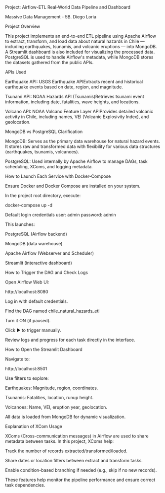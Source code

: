 Project: Airflow-ETL Real-World Data Pipeline and Dashboard

Massive Data Management - 5B. Diego Loria

Project Overview

This project implements an end-to-end ETL pipeline using Apache Airflow to extract, transform, and load data about natural hazards in Chile — including earthquakes, tsunamis, and volcanic eruptions — into MongoDB. A Streamlit dashboard is also included for visualizing the processed data. PostgreSQL is used to handle Airflow's metadata, while MongoDB stores the datasets gathered from the public APIs.

APIs Used

Earthquake API: USGS Earthquake APIExtracts recent and historical earthquake events based on date, region, and magnitude.

Tsunami API: NOAA Hazards API (Tsunamis)Retrieves tsunami event information, including date, fatalities, wave heights, and locations.

Volcano API: NOAA Volcano Feature Layer APIProvides detailed volcanic activity in Chile, including names, VEI (Volcanic Explosivity Index), and geolocation.

MongoDB vs PostgreSQL Clarification

MongoDB: Serves as the primary data warehouse for natural hazard events. It stores raw and transformed data with flexibility for various data structures (earthquakes, tsunamis, volcanoes).

PostgreSQL: Used internally by Apache Airflow to manage DAGs, task scheduling, XComs, and logging metadata.

How to Launch Each Service with Docker-Compose

Ensure Docker and Docker Compose are installed on your system.

In the project root directory, execute:

docker-compose up -d

Default login credentials user: admin password: admin

This launches:

PostgreSQL (Airflow backend)

MongoDB (data warehouse)

Apache Airflow (Webserver and Scheduler)

Streamlit (interactive dashboard)

How to Trigger the DAG and Check Logs

Open Airflow Web UI:

http://localhost:8080

Log in with default credentials.

Find the DAG named chile_natural_hazards_etl

Turn it ON (if paused).

Click ▶ to trigger manually.

Review logs and progress for each task directly in the interface.

How to Open the Streamlit Dashboard

Navigate to:

http://localhost:8501

Use filters to explore:

Earthquakes: Magnitude, region, coordinates.

Tsunamis: Fatalities, location, runup height.

Volcanoes: Name, VEI, eruption year, geolocation.

All data is loaded from MongoDB for dynamic visualization.

Explanation of XCom Usage

XComs (Cross-communication messages) in Airflow are used to share metadata between tasks. In this project, XComs help:

Track the number of records extracted/transformed/loaded.

Share dates or location filters between extract and transform tasks.

Enable condition-based branching if needed (e.g., skip if no new records).

These features help monitor the pipeline performance and ensure correct task dependencies.

